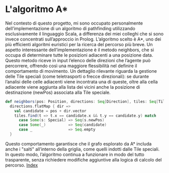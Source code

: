# L'algoritmo A*
Nel contesto di questo progetto, mi sono occupato personalmente dell’implementazione di un algoritmo di pathfinding utilizzando esclusivamente il linguaggio Scala, a differenza dei miei colleghi che si sono invece concentrati sull’approccio in Prolog. L’algoritmo scelto è A*, uno dei più efficienti algoritmi euristici per la ricerca del percorso più breve.
Un aspetto interessante dell’implementazione è il metodo neighbors, che si occupa di determinare tutte le posizioni adiacenti a una posizione data. Questo metodo riceve in input l’elenco delle direzioni che l’agente può percorrere, offrendo così una maggiore flessibilità nel definire il comportamento di movimento.
Un dettaglio rilevante riguarda la gestione delle Tile speciali (come teletrasporti o frecce direzionali): se durante l’analisi delle celle adiacenti viene incontrata una di queste, oltre alla cella adiacente viene aggiunta alla lista dei vicini anche la posizione di destinazione (newPos) associata alla Tile speciale.

```scala
def neighbors(pos: Position, directions: Seq[Direction], tiles: Seq[Tile]): Seq[Position] =
  directions.flatMap { dir =>
    val candidate = pos + dir.vector
    tiles.find(t => t.x == candidate.x && t.y == candidate.y) match
      case Some(s: Special) => Seq(s.newPos)
      case Some(_)          => Seq(candidate)
      case _                => Seq.empty
  }
```
Questo comportamento garantisce che il grafo esplorato da A* includa anche i "salti" all’interno della griglia, come quelli indotti dalle Tile speciali. In questo modo, l’algoritmo continua a funzionare in modo del tutto trasparente, senza richiedere modifiche aggiuntive alla logica di calcolo del percorso.
[Index](../index.md)
